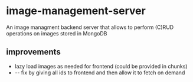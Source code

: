 # image-management-server
An image managment backend server that allows to perform (C)RUD operations on images stored in MongoDB

## improvements
- lazy load images as needed for frontend (could be provided in chunks)
- -- fix by giving all ids to frontend and then allow it to fetch on demand